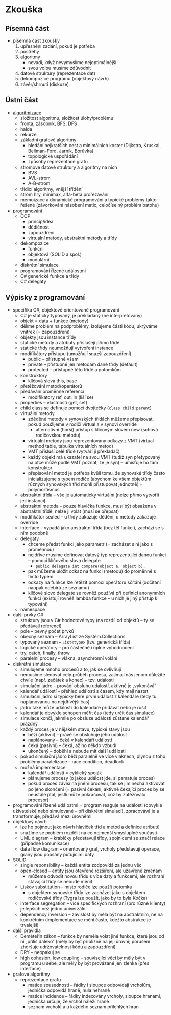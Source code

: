 # Zkouška

## Písemná část

- písemná část zkoušky
	1. upřesnění zadání, pokud je potřeba
	2. postřehy
	3. algoritmy
		- nevadí, když nevymyslíme nejoptimálnější
		- svou volbu musíme zdůvodnit
	4. datové struktury (reprezentace dat)
	5. dekompozice programu (objektový návrh)
	6. závěr/shrnutí (diskuze)

## Ústní část

- [algoritmizace](../algoritmy-datove-struktury1/zkouska.md)
	- složitost algoritmu, složitost úlohy/problému
	- fronta, zásobník, BFS, DFS
	- halda
	- rekurze
	- základní grafové algoritmy
		- hledání nejkratších cest a minimálních koster (Dijkstra, Kruskal, Bellman-Ford, Jarník, Borůvka)
		- topologické uspořádání
		- způsoby reprezentace grafu
	- stromové datové struktury a algoritmy na nich
		- BVS
		- AVL-strom
		- A-B-strom
	- třídicí algoritmy, vnější třídění
	- strom hry, minimax, alfa-beta prořezávání
	- memoizace a dynamické programování a typické problémy takto řešené (závorkování násobení matic, celočíselný problém batohu)
- [programování](#výpisky-z-programování)
	- OOP
		- princip/idea
		- dědičnost
		- zapouzdření
		- virtuální metody, abstraktní metody a třídy
	- dekompozice
		- funkční
		- objektová (SOLID a spol.)
		- modulární
	- diskrétní simulace
	- programování řízené událostmi
	- C# generické funkce a třídy
	- C# delegáty

## Výpisky z programování

- specifika C#, objektově orientované programování
	- C# je staticky typovaný, je překládaný (ne interpretovaný)
	- objekt = data + funkce (metody)
	- dělíme problém na podproblémy, izolujeme části kódu, ukrýváme vnitřek (= zapouzdření)
	- objekty jsou instance třídy
	- statické metody a atributy příslušejí přímo třídě
	- statické třídy neumožňují vytvoření instance
	- modifikátory přístupu (umožňují snazší zapouzdření)
		- public – přístupné všem
		- private – přístupné jen metodám dané třídy (default)
		- protected – přístupné této třídě a potomkům
	- konstruktory
		- klíčová slova this, base
	- přetěžování metod/operátorů
	- předávání proměnné referencí
		- modifikátory ref, out, in (liší se)
	- properties – vlastnosti (get, set)
	- child class se definuje pomocí dvojtečky (`class child:parent`)
	- virtuální metody
		- zděděné metody v synovských třídách můžeme přepisovat, pokud použijeme v rodiči virtual a v synovi override
			- alternativní (horší) přístup s klíčovým slovem new (schová rodičovskou metodu)
		- virtuální metody jsou reprezentovány odkazy z VMT (virtual method table, tabulka virtuálních metod)
		- VMT přísluší celé třídě (vytváří ji překladač)
		- každý objekt má ukazatel na svou VMT (tudíž syn přetypovaný na otce může podle VMT poznat, že je syn) – umisťuje ho tam konstruktor
		- přepisování metod je potřeba kvůli tomu, že synovské třídy často inicializujeme s typem rodiče (abychom ke všem objektům různých synovských tříd mohli přistupovat jednotně) = polymorfismus
	- abstraktní třída – vše je automaticky virtuální (nelze přímo vytvořit její instanci)
	- abstraktní metoda – pouze hlavička funkce, musí být obsažena v abstraktní třídě, nelze ji volat (musí se přepsat)
	- modifikátor sealed – u třídy zakazuje dědění, u metody zakazuje override
	- interface – vypadá jako abstraktní třída (bez těl funkcí), zachází se s ním podobně
	- delegáty
		- chceme předat funkci jako parametr (= zacházet s ní jako s proměnnou)
		- nejdříve musíme definovat datový typ reprezentující danou funkci – pomocí klíčového slova delegate
			- `public delegate int compare(object a, object b);`
		- pak můžeme uložit odkaz na funkci (metodu) do proměnné s tímto typem
		- odkazy na funkce lze řetězit pomocí operátoru sčítání (odčítání naopak odebírá ze seznamu)
		- klíčové slovo delegate se rovněž používá při definici anonymních funkcí (existují rovněž lambda funkce – u nich je jiný přístup k typování)
	- namespace
- další prvky C#
	- struktury jsou v C# hodnotové typy (na rozdíl od objektů – ty se předávají referencí)
	- pole – pevný počet prvků
	- obecný seznam – ArrayList ze System.Collections
	- typovaný seznam – `List<type>` (tzv. generická třída)
	- logické operátory – pro částečné i úplné vyhodnocení
	- try, catch, finally, throw
	- paralelní procesy – vlákna, asynchronní volání
- diskrétní simulace
	- simulujeme mnoho procesů a to, jak se ovlivňují
	- nemusíme sledovat celý průběh procesu, zajímají nás jenom důležité chvíle (např. začátek a konec) – tzv. události
	- simulační jádro – provádí obsluhu událostí, aktivně je „vykonává“
	- kalendář událostí – přehled událostí s časem, kdy mají nastat
	- simulační jádro si typicky bere první událost z kalendáře (tedy tu naplánovanou na nejdřívější čas)
	- jádro také může události do kalendáře přidávat nebo je rušit
	- kalendář je obvykle schopen měřit čas (tedy určit čas simulace)
	- simulace končí, jakmile po obsluze události zůstane kalendář prázdný
	- každý proces je v nějakém stavu, typické stavy jsou
		- běží (aktivní) – právě se obsluhuje jeho událost
		- naplánovaný – čeká v kalendáři událostí
		- čeká (pasivní) – čeká, až ho někdo vzbudí
		- ukončený – doběhl a nebude mít další události
	- pokud simulační jádro běží paralelně ve více vláknech, plynou z toho problémy paralelizace – race condition, deadlock
	- možná implementace
		- kalendář událostí = cyklický spoják
		- plánujeme procesy (o jakou událost jde, si pamatuje proces)
		- pokud proces závisí na jiném procesu, tak se jím nechá aktivovat po jeho skončení (= pasivní čekání; aktivně čekající proces by se neustále ptal, jestli může pokračovat, což by zatěžovalo procesor)
- programování řízené událostmi = program reaguje na události (obvykle uživatelské nebo simulované – při diskrétní simulaci), zpracovává je a transformuje, předává mezi úrovněmi
- objektový návrh
	- lze ho pojmout jako návrh hlaviček tříd a metod a definice atributů
	- snažíme se problém rozdělit na co nejmenší smysluplné součásti
	- UML diagram – krabičky představují třídy, spojnicemi se značí relace (případně komunikace)
	- data flow diagram – orientovaný graf, vrcholy představují operace, grany jsou popsány putujícími daty
- SOLID
	- single reponsibility – každá entita zodpovídá za jednu věc
	- open-closed – entity jsou otevřené rozšíření, ale uzavřené změnám
		- můžeme odvodit novou třídu s více daty a funkcemi, ale rozhraní stávající třídy se nebude měnit
	- Liskov substitution – místo rodiče lze použít potomka
		- s objektem synovské třídy lze zacházet jako s objektem rodičovské třídy (Tygra lze použít, jako by to byla Kočka)
	- interface segregation – více specifických rozhraní (pro různé klienty) je lepších než jedno univerzální
	- dependency inversion – závislost by měla být na abstraktním, ne na konkrétním (implementace se mění často, kdežto abstrakce je trvalejší)
- další pravidla
	- Deméteřin zákon – funkce by neměla volat jiné funkce, které jsou od ní „příliš daleko“ (měly by být přibližně na její úrovni; porušení zhoršuje udržovatelnost kódu a zapouzdření)
	- DRY – neopakuj se
	- high cohesion, low coupling – související věci by měly být v programu u sebe, ale měly by být provázané jen zlehka (přes interface)
- grafové algoritmy
	- reprezentace grafu
		- matice sousednosti – řádky i sloupce odpovídají vrcholům, jednička odpovídá hraně, nula nehraně
		- matice incidence – řádky indexovány vrcholy, sloupce hranami, jednička určuje, že vrchol náleží hraně
		- seznam vrcholů a u každého seznam přilehlých hran

